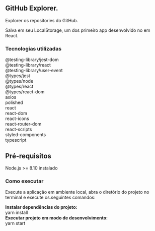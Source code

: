 <h2> GitHub Explorer. </h2>
Explorer os repositories do GitHub. </br>

Salva em seu LocalStorage, um dos primeiro app desenvolvido no em React. </br>

<h3>Tecnologias utilizadas</h3>
@testing-library/jest-dom </br>
@testing-library/react </br>
@testing-library/user-event </br>
@types/jest </br>
@types/node </br>
@types/react </br>
@types/react-dom </br>
axios </br>
polished </br>
react </br>
react-dom </br>
react-icons </br>
react-router-dom </br>
react-scripts </br>
styled-components </br>
typescript </br>
<h2>Pré-requisitos </h2>
Node.js >= 8.10 instalado
<h3>Como executar </h3>
<p>Execute a aplicação em ambiente local, abra o diretório do projeto no terminal e execute os.seguintes comandos: </p>
<b>Instalar dependências do projeto: </b> </br>
yarn install </br>
<b>Executar projeto em modo de desenvolvimento:</b> </br>
yarn start
